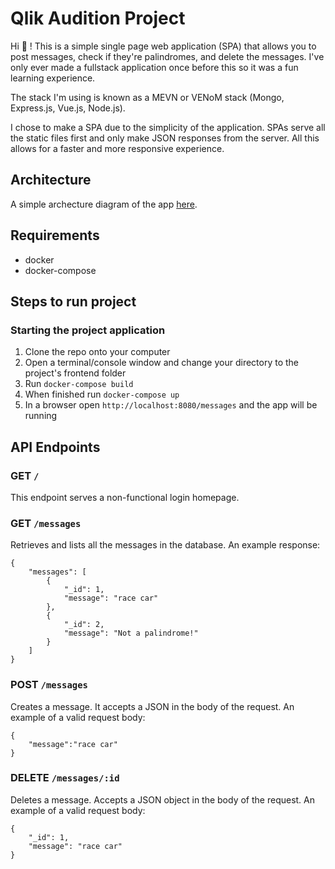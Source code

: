 # Qlik Audition Project

Hi :wave: ! This is a simple single page web application (SPA) that allows you to post messages, check if they're palindromes, and delete the messages. I've only ever made a fullstack application once before this so it was a fun learning experience.

The stack I'm using is known as a MEVN or VENoM stack (Mongo, Express.js, Vue.js, Node.js).

I chose to make a SPA due to the simplicity of the application. SPAs serve all the static files first and only make JSON responses from the server. All this allows for a faster and more responsive experience.

## Architecture

A simple archecture diagram of the app [here](https://imgur.com/a/YOKvw25).

## Requirements

* docker
* docker-compose

## Steps to run project

### Starting the project application

1. Clone the repo onto your computer
2. Open a terminal/console window and change your directory to the project's frontend folder
3. Run `docker-compose build`
4. When finished run `docker-compose up`
6. In a browser open `http://localhost:8080/messages` and the app will be running

## API Endpoints

### GET `/`
This endpoint serves a non-functional login homepage.

### GET  `/messages`
Retrieves and lists all the messages in the database. An example response:
```
{
    "messages": [
        {
            "_id": 1,
            "message": "race car"
        },
        {
            "_id": 2,
            "message": "Not a palindrome!"
        }
    ]
}
```

### POST  `/messages`
Creates a message. It accepts a JSON in the body of the request. An example of a valid request body:
```
{
	"message":"race car"
}
```

### DELETE `/messages/:id`
Deletes a message. Accepts a JSON object in the body of the request. An example of a valid request body:
```
{
	"_id": 1,
    "message": "race car"
}
```